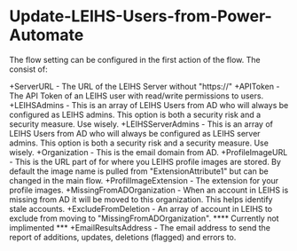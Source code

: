 # Update-LEIHS-Users-from-Power-Automate

The flow setting can be configured in the first action of the flow. The consist of:

+ServerURL - The URL of the LEIHS Server without "https://"
+APIToken - The API Token of an LEIHS user with read/write permissions to users.
+LEIHSAdmins - This is an array of LEIHS Users from AD who will always be configured as LEIHS admins. This option is both a security risk and a security measure. Use wisely.
+LEIHSServerAdmins - This is an array of LEIHS Users from AD who will always be configured as LEIHS server admins. This option is both a security risk and a security measure. Use wisely.
+Organization - This is the email domain from AD.
+ProfileImageURL - This is the URL part of for where you LEIHS profile images are stored. By default the image name is pulled from "ExtensionAttribute1" but can be changed in the main flow.
+ProfilImageExtension - The extension for your profile images.
+MissingFromADOrganization - When an account in LEIHS is missing from AD it will be moved to this organization. This helps identify stale accounts.
+ExcludeFromDeletion - An array of account in LEIHS to exclude from moving to "MissingFromADOrganization". **** Currently not implimented ***
+EmailResultsAddress - The email address to send the report of additions, updates, deletions (flagged) and errors to.

